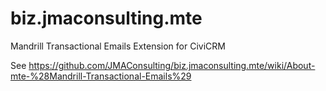 biz.jmaconsulting.mte
=====================

Mandrill Transactional Emails Extension for CiviCRM

See https://github.com/JMAConsulting/biz.jmaconsulting.mte/wiki/About-mte-%28Mandrill-Transactional-Emails%29
